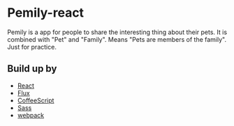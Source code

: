 # Pemily-react

Pemily is a app for people to share the interesting thing about their pets.
It is combined with "Pet" and "Family". Means "Pets are members of the family".
Just for practice.

## Build up by

* [React](http://facebook.github.io/react/index.html)
* [Flux](https://github.com/facebook/flux)
* [CoffeeScript](http://coffeescript.org/)
* [Sass](http://sass-lang.com/)
* [webpack](https://github.com/webpack/webpack)